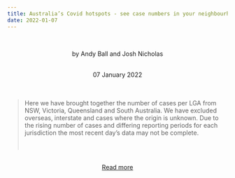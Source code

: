 ```yaml
---
title: Australia’s Covid hotspots - see case numbers in your neighbourhood
date: 2022-01-07
---
```


<br><center>by Andy Ball and Josh Nicholas</center><br>

<center>07 January 2022</center><br><br>

<blockquote><p>Here we have brought together the number of cases per LGA from NSW, Victoria, Queensland and South Australia. We have excluded overseas, interstate and cases where the origin is unknown. Due to the rising number of cases and differing reporting periods for each jurisdiction the most recent day’s data may not be complete.</p><br>

</blockquote><br>

<center><a href="https://www.theguardian.com/australia-news/ng-interactive/2022/jan/07/australias-covid-hotspots-see-case-numbers-in-your-neighbourhood">Read more</a></center>